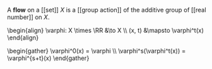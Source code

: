 A **flow** on a [[set]] $X$ is a [[group action]] of the additive group of [[real number]] on $X$.

\begin{align}
\varphi: X \times \RR &\to X \\\\
(x, t) &\mapsto \varphi^t(x)
\end{align}

\begin{gather}
\varphi^0(x) = \varphi \\\\
\varphi\^s(\varphi^t(x)) = \varphi^{s+t}(x)
\end{gather}